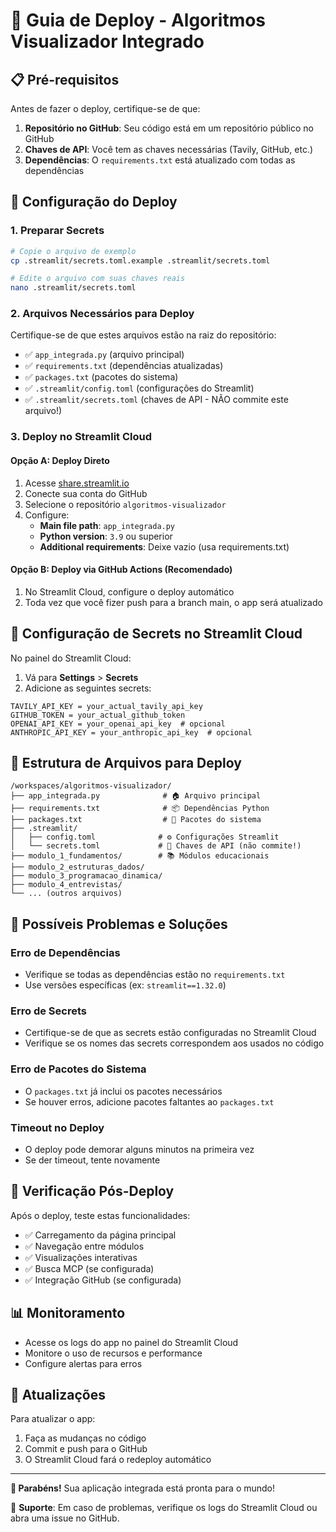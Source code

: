 # 🚀 Guia de Deploy - Algoritmos Visualizador Integrado

## 📋 Pré-requisitos

Antes de fazer o deploy, certifique-se de que:

1. **Repositório no GitHub**: Seu código está em um repositório público no GitHub
2. **Chaves de API**: Você tem as chaves necessárias (Tavily, GitHub, etc.)
3. **Dependências**: O `requirements.txt` está atualizado com todas as dependências

## 🔧 Configuração do Deploy

### 1. Preparar Secrets
```bash
# Copie o arquivo de exemplo
cp .streamlit/secrets.toml.example .streamlit/secrets.toml

# Edite o arquivo com suas chaves reais
nano .streamlit/secrets.toml
```

### 2. Arquivos Necessários para Deploy
Certifique-se de que estes arquivos estão na raiz do repositório:
- ✅ `app_integrada.py` (arquivo principal)
- ✅ `requirements.txt` (dependências atualizadas)
- ✅ `packages.txt` (pacotes do sistema)
- ✅ `.streamlit/config.toml` (configurações do Streamlit)
- ✅ `.streamlit/secrets.toml` (chaves de API - NÃO commite este arquivo!)

### 3. Deploy no Streamlit Cloud

#### Opção A: Deploy Direto
1. Acesse [share.streamlit.io](https://share.streamlit.io)
2. Conecte sua conta do GitHub
3. Selecione o repositório `algoritmos-visualizador`
4. Configure:
   - **Main file path**: `app_integrada.py`
   - **Python version**: `3.9` ou superior
   - **Additional requirements**: Deixe vazio (usa requirements.txt)

#### Opção B: Deploy via GitHub Actions (Recomendado)
1. No Streamlit Cloud, configure o deploy automático
2. Toda vez que você fizer push para a branch main, o app será atualizado

## 🔐 Configuração de Secrets no Streamlit Cloud

No painel do Streamlit Cloud:

1. Vá para **Settings** > **Secrets**
2. Adicione as seguintes secrets:
```
TAVILY_API_KEY = your_actual_tavily_api_key
GITHUB_TOKEN = your_actual_github_token
OPENAI_API_KEY = your_openai_api_key  # opcional
ANTHROPIC_API_KEY = your_anthropic_api_key  # opcional
```

## 📁 Estrutura de Arquivos para Deploy

```
/workspaces/algoritmos-visualizador/
├── app_integrada.py              # 🏠 Arquivo principal
├── requirements.txt              # 📦 Dependências Python
├── packages.txt                  # 🔧 Pacotes do sistema
├── .streamlit/
│   ├── config.toml              # ⚙️ Configurações Streamlit
│   └── secrets.toml             # 🔑 Chaves de API (não commite!)
├── modulo_1_fundamentos/        # 📚 Módulos educacionais
├── modulo_2_estruturas_dados/
├── modulo_3_programacao_dinamica/
├── modulo_4_entrevistas/
└── ... (outros arquivos)
```

## 🚨 Possíveis Problemas e Soluções

### Erro de Dependências
- Verifique se todas as dependências estão no `requirements.txt`
- Use versões específicas (ex: `streamlit==1.32.0`)

### Erro de Secrets
- Certifique-se de que as secrets estão configuradas no Streamlit Cloud
- Verifique se os nomes das secrets correspondem aos usados no código

### Erro de Pacotes do Sistema
- O `packages.txt` já inclui os pacotes necessários
- Se houver erros, adicione pacotes faltantes ao `packages.txt`

### Timeout no Deploy
- O deploy pode demorar alguns minutos na primeira vez
- Se der timeout, tente novamente

## 🎯 Verificação Pós-Deploy

Após o deploy, teste estas funcionalidades:
- ✅ Carregamento da página principal
- ✅ Navegação entre módulos
- ✅ Visualizações interativas
- ✅ Busca MCP (se configurada)
- ✅ Integração GitHub (se configurada)

## 📊 Monitoramento

- Acesse os logs do app no painel do Streamlit Cloud
- Monitore o uso de recursos e performance
- Configure alertas para erros

## 🔄 Atualizações

Para atualizar o app:
1. Faça as mudanças no código
2. Commit e push para o GitHub
3. O Streamlit Cloud fará o redeploy automático

---

**🎉 Parabéns!** Sua aplicação integrada está pronta para o mundo!

📧 **Suporte**: Em caso de problemas, verifique os logs do Streamlit Cloud ou abra uma issue no GitHub.
